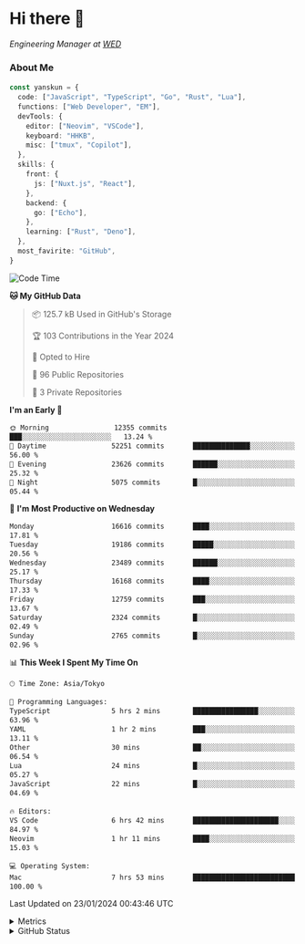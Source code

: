 # Hi there&nbsp;:wave:

<!-- ![Alt text](https://spotify-recently-played-readme.vercel.app/api?user=31kynbuubkiu3r4qh4hjuaglhfay) -->

_Engineering Manager at [WED](https://github.com/wedinc)_

### About Me

```ts
const yanskun = {
  code: ["JavaScript", "TypeScript", "Go", "Rust", "Lua"],
  functions: ["Web Developer", "EM"],
  devTools: {
    editor: ["Neovim", "VSCode"],
    keyboard: "HHKB",
    misc: ["tmux", "Copilot"],
  },
  skills: {
    front: {
      js: ["Nuxt.js", "React"],
    },
    backend: {
      go: ["Echo"],
    },
    learning: ["Rust", "Deno"],
  },
  most_favirite: "GitHub",
}
```

<!--START_SECTION:waka-->
![Code Time](http://img.shields.io/badge/Code%20Time-656%20hrs%201%20min-blue)

**🐱 My GitHub Data** 

> 📦 125.7 kB Used in GitHub's Storage 
 > 
> 🏆 103 Contributions in the Year 2024
 > 
> 💼 Opted to Hire
 > 
> 📜 96 Public Repositories 
 > 
> 🔑 3 Private Repositories 
 > 
**I'm an Early 🐤** 

```text
🌞 Morning                12355 commits       ███░░░░░░░░░░░░░░░░░░░░░░   13.24 % 
🌆 Daytime                52251 commits       ██████████████░░░░░░░░░░░   56.00 % 
🌃 Evening                23626 commits       ██████░░░░░░░░░░░░░░░░░░░   25.32 % 
🌙 Night                  5075 commits        █░░░░░░░░░░░░░░░░░░░░░░░░   05.44 % 
```
📅 **I'm Most Productive on Wednesday** 

```text
Monday                   16616 commits       ████░░░░░░░░░░░░░░░░░░░░░   17.81 % 
Tuesday                  19186 commits       █████░░░░░░░░░░░░░░░░░░░░   20.56 % 
Wednesday                23489 commits       ██████░░░░░░░░░░░░░░░░░░░   25.17 % 
Thursday                 16168 commits       ████░░░░░░░░░░░░░░░░░░░░░   17.33 % 
Friday                   12759 commits       ███░░░░░░░░░░░░░░░░░░░░░░   13.67 % 
Saturday                 2324 commits        █░░░░░░░░░░░░░░░░░░░░░░░░   02.49 % 
Sunday                   2765 commits        █░░░░░░░░░░░░░░░░░░░░░░░░   02.96 % 
```


📊 **This Week I Spent My Time On** 

```text
🕑︎ Time Zone: Asia/Tokyo

💬 Programming Languages: 
TypeScript               5 hrs 2 mins        ████████████████░░░░░░░░░   63.96 % 
YAML                     1 hr 2 mins         ███░░░░░░░░░░░░░░░░░░░░░░   13.11 % 
Other                    30 mins             ██░░░░░░░░░░░░░░░░░░░░░░░   06.54 % 
Lua                      24 mins             █░░░░░░░░░░░░░░░░░░░░░░░░   05.27 % 
JavaScript               22 mins             █░░░░░░░░░░░░░░░░░░░░░░░░   04.69 % 

🔥 Editors: 
VS Code                  6 hrs 42 mins       █████████████████████░░░░   84.97 % 
Neovim                   1 hr 11 mins        ████░░░░░░░░░░░░░░░░░░░░░   15.03 % 

💻 Operating System: 
Mac                      7 hrs 53 mins       █████████████████████████   100.00 % 
```


 Last Updated on 23/01/2024 00:43:46 UTC
<!--END_SECTION:waka-->

<details>
  <summary>Metrics</summary>
  <img src="https://github.com/yanskun/yanskun/blob/main/github-metrics.svg" alt="Metrics">
</details>

<details>
  <summary>GitHub Status</summary>
  <picture>
    <source media="(prefers-color-scheme: dark)" srcset="https://raw.githubusercontent.com/yanskun/yanskun/master/profile-summary-card-output/nord_dark/0-profile-details.svg">
   <img src="https://raw.githubusercontent.com/yanskun/yanskun/master/profile-summary-card-output/default/0-profile-details.svg">
  </picture>
  <br>
  <picture>
    <source media="(prefers-color-scheme: dark)" srcset="https://raw.githubusercontent.com/yanskun/yanskun/master/profile-summary-card-output/nord_dark/1-repos-per-language.svg">
   <img src="https://raw.githubusercontent.com/yanskun/yanskun/master/profile-summary-card-output/default/1-repos-per-language.svg">
  </picture>
  <picture>
    <source media="(prefers-color-scheme: dark)" srcset="https://raw.githubusercontent.com/yanskun/yanskun/master/profile-summary-card-output/nord_dark/2-most-commit-language.svg">
   <img src="https://raw.githubusercontent.com/yanskun/yanskun/master/profile-summary-card-output/default/2-most-commit-language.svg">
  </picture>
  <br>
  <picture>
    <source media="(prefers-color-scheme: dark)" srcset="https://raw.githubusercontent.com/yanskun/yanskun/master/profile-summary-card-output/nord_dark/3-stats.svg">
   <img src="https://raw.githubusercontent.com/yanskun/yanskun/master/profile-summary-card-output/default/3-stats.svg">
  </picture>
  <picture>
    <source media="(prefers-color-scheme: dark)" srcset="https://raw.githubusercontent.com/yanskun/yanskun/master/profile-summary-card-output/nord_dark/4-productive-time.svg">
   <img src="https://raw.githubusercontent.com/yanskun/yanskun/master/profile-summary-card-output/default/4-productive-time.svg">
  </picture>
</details>
